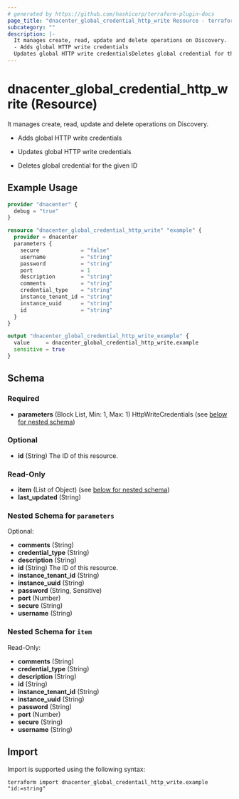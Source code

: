 ```yaml
---
# generated by https://github.com/hashicorp/terraform-plugin-docs
page_title: "dnacenter_global_credential_http_write Resource - terraform-provider-dnacenter"
subcategory: ""
description: |-
  It manages create, read, update and delete operations on Discovery.
  - Adds global HTTP write credentials
  Updates global HTTP write credentialsDeletes global credential for the given ID
---
```


# dnacenter_global_credential_http_write (Resource)

It manages create, read, update and delete operations on Discovery.
- Adds global HTTP write credentials

- Updates global HTTP write credentials

- Deletes global credential for the given ID

## Example Usage

```terraform
provider "dnacenter" {
  debug = "true"
}

resource "dnacenter_global_credential_http_write" "example" {
  provider = dnacenter
  parameters {
    secure             = "false"
    username           = "string"
    password           = "string"
    port               = 1
    description        = "string"
    comments           = "string"
    credential_type    = "string"
    instance_tenant_id = "string"
    instance_uuid      = "string"
    id                 = "string"
  }
}

output "dnacenter_global_credential_http_write_example" {
  value     = dnacenter_global_credential_http_write.example
  sensitive = true
}
```

<!-- schema generated by tfplugindocs -->
## Schema

### Required

- **parameters** (Block List, Min: 1, Max: 1) HttpWriteCredentials (see [below for nested schema](#nestedblock--parameters))

### Optional

- **id** (String) The ID of this resource.

### Read-Only

- **item** (List of Object) (see [below for nested schema](#nestedatt--item))
- **last_updated** (String)

<a id="nestedblock--parameters"></a>
### Nested Schema for `parameters`

Optional:

- **comments** (String)
- **credential_type** (String)
- **description** (String)
- **id** (String) The ID of this resource.
- **instance_tenant_id** (String)
- **instance_uuid** (String)
- **password** (String, Sensitive)
- **port** (Number)
- **secure** (String)
- **username** (String)


<a id="nestedatt--item"></a>
### Nested Schema for `item`

Read-Only:

- **comments** (String)
- **credential_type** (String)
- **description** (String)
- **id** (String)
- **instance_tenant_id** (String)
- **instance_uuid** (String)
- **password** (String)
- **port** (Number)
- **secure** (String)
- **username** (String)

## Import

Import is supported using the following syntax:

```shell
terraform import dnacenter_global_credentail_http_write.example "id:=string"
```
